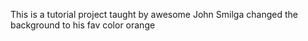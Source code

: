 This is a tutorial project taught by awesome John Smilga
changed the background to his fav color orange
